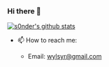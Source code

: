 ### Hi there 👋

<!--
**wylsy/wylsy** is a ✨ _special_ ✨ repository because its `README.md` (this file) appears on your GitHub profile.

Here are some ideas to get you started:

- 🔭 I’m currently working on ...
- 🌱 I’m currently learning ...
- 👯 I’m looking to collaborate on ...
- 🤔 I’m looking for help with ...
- 💬 Ask me about ...
- 📫 How to reach me: ...
- 😄 Pronouns: ...
- ⚡ Fun fact: ...
-->

[![s0nder's github stats](https://github-readme-stats.vercel.app/api?username=wylsy&theme=onedark)]()

- 📫 How to reach me: 

  * Email: wylsyr@gmail.com
